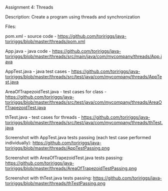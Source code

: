 Assignment 4: Threads 

Description: Create a program using threads and synchronization

Files:

pom.xml - source code - https://github.com/toririggs/java-toririggs/blob/master/threads/pom.xml

App.java - java code - https://github.com/toririggs/java-toririggs/blob/master/threads/src/main/java/com/mycompany/threads/App.java

AppTest.java - java test cases - https://github.com/toririggs/java-toririggs/blob/master/threads/src/test/java/com/mycompany/threads/AppTest.java

AreaOfTrapezoidTest.java - test cases for class - https://github.com/toririggs/java-toririggs/blob/master/threads/src/test/java/com/mycompany/threads/AreaOfTrapezoidTest.java

thTest.java - test cases for threads - https://github.com/toririggs/java-toririggs/blob/master/threads/src/test/java/com/mycompany/threads/thTest.java

Screenshot with AppTest.java tests passing (each test case performed individually): https://github.com/toririggs/java-toririggs/blob/master/threads/AppTestPassing.png 

Screenshot with AreaOfTrapezoidTest.java tests passing: https://github.com/toririggs/java-toririggs/blob/master/threads/AreaOfTrapezoidTestPassing.png

Screenshot with thTest.java tests passing: https://github.com/toririggs/java-toririggs/blob/master/threads/thTestPassing.png
